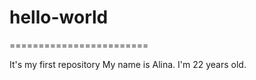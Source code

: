 # hello-world

========================

It's my first repository
My name is Alina.
I'm 22 years old.
